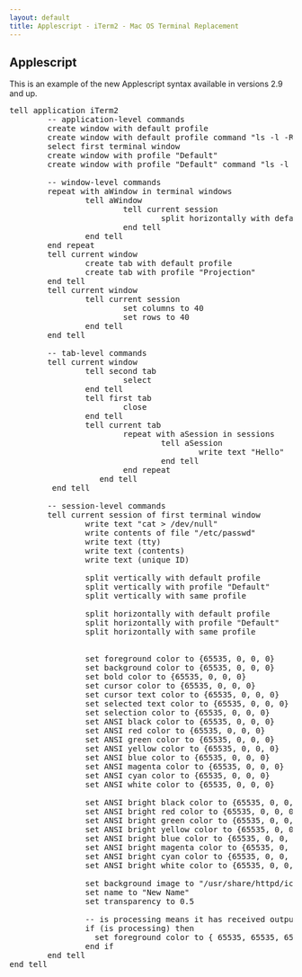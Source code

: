 ```yaml
---
layout: default
title: Applescript - iTerm2 - Mac OS Terminal Replacement
---
```


## Applescript

This is an example of the new Applescript syntax available in versions 2.9 and up.

<pre>
tell application iTerm2
        -- application-level commands
        create window with default profile
        create window with default profile command "ls -l -R /"
        select first terminal window
        create window with profile "Default"
        create window with profile "Default" command "ls -l -R /"

        -- window-level commands
        repeat with aWindow in terminal windows
                tell aWindow
                        tell current session
                                split horizontally with default profile
                        end tell
                end tell
        end repeat
        tell current window
                create tab with default profile
                create tab with profile "Projection"
        end tell
        tell current window
                tell current session
                        set columns to 40
                        set rows to 40
                end tell
        end tell

        -- tab-level commands
        tell current window
                tell second tab
                        select
                end tell
                tell first tab
                        close
                end tell
                tell current tab
                        repeat with aSession in sessions
                                tell aSession
                                        write text "Hello"
                                end tell
                        end repeat
                   end tell
         end tell

        -- session-level commands
        tell current session of first terminal window
                write text "cat > /dev/null"
                write contents of file "/etc/passwd"
                write text (tty)
                write text (contents)
                write text (unique ID)

                split vertically with default profile
                split vertically with profile "Default"
                split vertically with same profile
                
                split horizontally with default profile
                split horizontally with profile "Default"
                split horizontally with same profile


                set foreground color to {65535, 0, 0, 0}
                set background color to {65535, 0, 0, 0}
                set bold color to {65535, 0, 0, 0}
                set cursor color to {65535, 0, 0, 0}
                set cursor text color to {65535, 0, 0, 0}
                set selected text color to {65535, 0, 0, 0}
                set selection color to {65535, 0, 0, 0}
                set ANSI black color to {65535, 0, 0, 0}
                set ANSI red color to {65535, 0, 0, 0}
                set ANSI green color to {65535, 0, 0, 0}
                set ANSI yellow color to {65535, 0, 0, 0}
                set ANSI blue color to {65535, 0, 0, 0}
                set ANSI magenta color to {65535, 0, 0, 0}
                set ANSI cyan color to {65535, 0, 0, 0}
                set ANSI white color to {65535, 0, 0, 0}

                set ANSI bright black color to {65535, 0, 0, 0}
                set ANSI bright red color to {65535, 0, 0, 0}
                set ANSI bright green color to {65535, 0, 0, 0}
                set ANSI bright yellow color to {65535, 0, 0, 0}
                set ANSI bright blue color to {65535, 0, 0, 0}
                set ANSI bright magenta color to {65535, 0, 0, 0}
                set ANSI bright cyan color to {65535, 0, 0, 0}
                set ANSI bright white color to {65535, 0, 0, 0}

                set background image to "/usr/share/httpd/icons/small/rainbow.png"
                set name to "New Name"
                set transparency to 0.5

                -- is processing means it has received output in the last two seconds.
                if (is processing) then
                  set foreground color to { 65535, 65535, 65535, 65535 }
                end if
        end tell
end tell

</pre>
